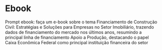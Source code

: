 # Ebook
Prompt ebook:
faça um e-book sobre o tema Financiamento de Construção Civil: Estratégias e Soluções para Empresas no Setor Imobiliário, trazendo dados de financiamento do mercado nos últimos anos, resumindo a principal linha de financiamento Apoio a Produção, destacando o papel Caixa Econômica Federal como principal instituição financeira do setor
